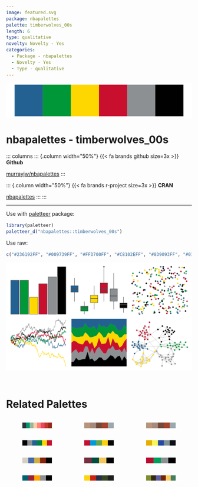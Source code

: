 ```yaml
---
image: featured.svg
package: nbapalettes
palette: timberwolves_00s
length: 6
type: qualitative
novelty: Novelty - Yes
categories:
  - Package - nbapalettes
  - Novelty - Yes
  - Type - qualitative
---
```


![](featured.svg)

# nbapalettes - timberwolves_00s 

::: columns
::: {.column width="50%"}
{{< fa brands github size=3x >}}
**Github**

[murrayjw/nbapalettes](https://github.com/murrayjw/nbapalettes)
:::

::: {.column width="50%"}
{{< fa brands r-project size=3x >}}
**CRAN**

[nbapalettes](https://CRAN.R-project.org/package=nbapalettes)
:::
:::

<hr> 

Use with [paletteer](https://emilhvitfeldt.github.io/paletteer/) package:

```r
library(paletteer)
paletteer_d("nbapalettes::timberwolves_00s")
```

Use raw:

```r
c("#236192FF", "#009739FF", "#FFD700FF", "#C8102EFF", "#8D9093FF", "#010101FF")
``` 

![](examples.png) 

<br>

# Related Palettes

<div class="list" style="display: grid; grid-template-columns: auto auto auto;"> <figure class="figure">
<a href="../../awtools/a_palette/"> <img src="../../awtools/a_palette/featured.svg" style="width: 100%;" class="figure-img"></a>
</figure> <figure class="figure">
<a href="../../ButterflyColors/hamadryas_feronia/"> <img src="../../ButterflyColors/hamadryas_feronia/featured.svg" style="width: 100%;" class="figure-img"></a>
</figure> <figure class="figure">
<a href="../../ButterflyColors/hamadryas_feronia/"> <img src="../../ButterflyColors/hamadryas_feronia/featured.svg" style="width: 100%;" class="figure-img"></a>
</figure> <figure class="figure">
<a href="../../nbapalettes/timberwolves_classic/"> <img src="../../nbapalettes/timberwolves_classic/featured.svg" style="width: 100%;" class="figure-img"></a>
</figure> <figure class="figure">
<a href="../../lisa/Jean_MichelBasquiat_1/"> <img src="../../lisa/Jean_MichelBasquiat_1/featured.svg" style="width: 100%;" class="figure-img"></a>
</figure> <figure class="figure">
<a href="../../fishualize/Chaetodon_pelewensis/"> <img src="../../fishualize/Chaetodon_pelewensis/featured.svg" style="width: 100%;" class="figure-img"></a>
</figure> <figure class="figure">
<a href="../../lisa/HilmaafKlint/"> <img src="../../lisa/HilmaafKlint/featured.svg" style="width: 100%;" class="figure-img"></a>
</figure> <figure class="figure">
<a href="../../nbapalettes/pacers_venue/"> <img src="../../nbapalettes/pacers_venue/featured.svg" style="width: 100%;" class="figure-img"></a>
</figure> <figure class="figure">
<a href="../../nbapalettes/raptors_europe/"> <img src="../../nbapalettes/raptors_europe/featured.svg" style="width: 100%;" class="figure-img"></a>
</figure> <figure class="figure">
<a href="../../nbapalettes/pistons_90s/"> <img src="../../nbapalettes/pistons_90s/featured.svg" style="width: 100%;" class="figure-img"></a>
</figure> <figure class="figure">
<a href="../../wesanderson/BottleRocket2/"> <img src="../../wesanderson/BottleRocket2/featured.svg" style="width: 100%;" class="figure-img"></a>
</figure> <figure class="figure">
<a href="../../colRoz/virgo/"> <img src="../../colRoz/virgo/featured.svg" style="width: 100%;" class="figure-img"></a>
</figure> 
</div>
